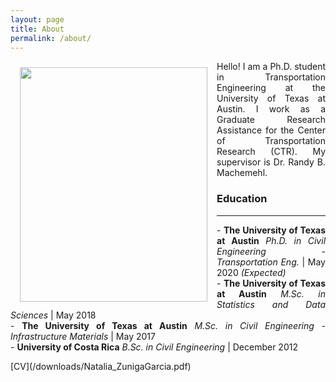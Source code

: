 ```yaml
---
layout: page
title: About
permalink: /about/
---
```


<img src="{{ site.baseurl }}/assets/img/nat.jpg" ALIGN="left" style="margin:10px 15px ; width:300px; height:375px;"/>

<p align="justify">
Hello! I am a Ph.D. student in Transportation Engineering at the University of Texas at Austin. I work as a Graduate Research Assistance for the Center of Transportation Research (CTR). My supervisor is Dr. Randy B. Machemehl. 
</p>

### Education
___
<p align="justify">
- <b>The University of Texas at Austin</b> <i>Ph.D. in Civil Engineering - Transportation Eng.</i> | May 2020 <i>(Expected)</i>
<br>
- <b>The University of Texas at Austin</b> <i>M.Sc. in Statistics and Data Sciences</i> | May 2018 
<br>
- <b>The University of Texas at Austin</b> <i>M.Sc. in Civil Engineering - Infrastructure Materials</i> | May 2017
<br>
- <b>University of Costa Rica</b> <i>B.Sc. in Civil Engineering</i> | December 2012
</p>
[CV](/downloads/Natalia_ZunigaGarcia.pdf) 

